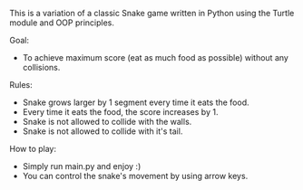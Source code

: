 This is a variation of a classic Snake game written in Python using the Turtle module and OOP principles.

Goal:
- To achieve maximum score (eat as much food as possible) without any collisions.

Rules:
- Snake grows larger by 1 segment every time it eats the food.
- Every time it eats the food, the score increases by 1.
- Snake is not allowed to collide with the walls.
- Snake is not allowed to collide with it's tail.

How to play:
- Simply run main.py and enjoy :)
- You can control the snake's movement by using arrow keys.